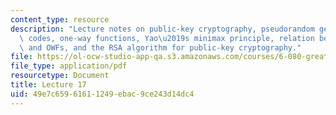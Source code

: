 ```yaml
---
content_type: resource
description: "Lecture notes on public-key cryptography, pseudorandom generators, cryptographic\
  \ codes, one-way functions, Yao\u2019s minimax principle, relation between PRGs\
  \ and OWFs, and the RSA algorithm for public-key cryptography."
file: https://ol-ocw-studio-app-qa.s3.amazonaws.com/courses/6-080-great-ideas-in-theoretical-computer-science-spring-2008/49e7c65961611249ebac9ce243d14dc4_lec17.pdf
file_type: application/pdf
resourcetype: Document
title: Lecture 17
uid: 49e7c659-6161-1249-ebac-9ce243d14dc4
---
```

